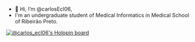 - 👋 Hi, I’m @carlosEcl06,
- I'm an undergraduate student of Medical Informatics in Medical School of Ribeirão Preto.

[![@carlos_ecl06's Holopin board](https://holopin.io/api/user/board?user=carlos_ecl06)](https://holopin.io/@carlos_ecl06)


<!---
carlos01000101cL/carlos01000101cL is a ✨ special ✨ repository because its `README.md` (this file) appears on your GitHub profile.
You can click the Preview link to take a look at your changes.
--->
